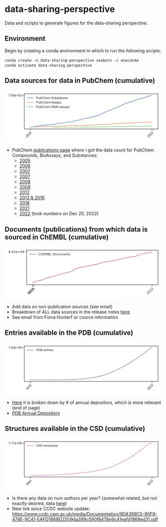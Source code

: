 # data-sharing-perspective
Data and scripts to generate figures for the data-sharing perspective.

## Environment
Begin by creating a conda environment in which to run the following scripts:

```
conda create -n data-sharing-perspective seaborn -c anaconda
conda activate data-sharing-perspective
```

## Data sources for data in PubChem (cumulative)
![PubChem sources](./pubchem-sources.png)
* PubChem [publications page](https://pubchem.ncbi.nlm.nih.gov/docs/publications) where I got the data count for PubChem Compounds, BioAssays, and Substances:
  - [2005](https://www.genome.gov/15014443/2005-release-nih-nationwide-network-of-molecular-libraries-screening-centers)
  - [2006](http://triggered.edina.clockss.org/ServeContent?url=http%3A%2F%2Fmolinterv.aspetjournals.org%2Fcontent%2F6%2F5%2F240.full.pdf%2Bhtml)
  - [2007](https://bmcbioinformatics.biomedcentral.com/articles/10.1186/1471-2105-9-401)
  - [2007](https://chempedia.info/info/nih_molecular_libraries_roadmap_initiative/)
  - [2008](https://www.sciencedirect.com/science/article/abs/pii/S1574140008000121?via%3Dihub)
  - [2009](https://academic.oup.com/nar/article/37/suppl_2/W623/1155303?login=false)
  - [2012](https://academic.oup.com/nar/article/40/D1/D400/2903189?login=false#55480751)
  - [2013 & 2016](https://academic.oup.com/nar/article/45/D1/D955/2605812?login=false)
  - [2018](https://academic.oup.com/nar/article/47/D1/D1102/5146201?login=false)
  - [2021](https://academic.oup.com/nar/article/49/D1/D1388/5957164?login=false)
  - [2022](https://pubchem.ncbi.nlm.nih.gov/docs/statistics) (took numbers on Dec 25, 2022)

## Documents (publications) from which data is sourced in ChEMBL (cumulative)
![ChEMBL documents](./chembl-documents.png)
* Add data on non-publication sources (see email)
* Breakdown of ALL data sources in the release notes [here](https://chembl.gitbook.io/chembl-interface-documentation/downloads)
* See email from Fiona Hunterf or cource information

## Entries available in the PDB (cumulative)
![PDB entries](./pdb-entries.png)
* [Here](https://www.wwpdb.org/stats/deposition) it is broken down by # of annual depositors, which is more relevant (end of page)
* [PDB Annual Depositors](https://www.wwpdb.org/stats/deposition)

## Structures available in the CSD (cumulative)
![CSD structures](./csd-structures.png)
* Is there any data on num authors per year? (somewhat related, but not exactly desired, data [here](https://www.ccdc.cam.ac.uk/support-and-resources/ccdcresources/6297f7b0ac4d4d5ca48a7cbd463159fc.pdf))
* New link since CCDC website update: https://www.ccdc.cam.ac.uk/media/Documentation/9DA399C5-90F8-478E-9C41-EAFD1868ED31/9da399c590f8478e9c41eafd1868ed31.pdf
